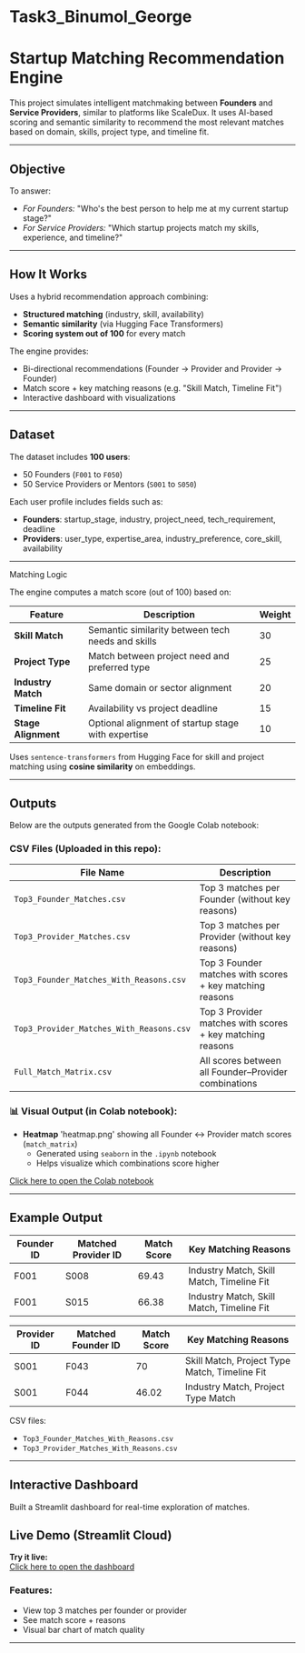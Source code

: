 # Task3_Binumol_George
# Startup Matching Recommendation Engine

This project simulates intelligent matchmaking between **Founders** and **Service Providers**, similar to platforms like ScaleDux. It uses AI-based scoring and semantic similarity to recommend the most relevant matches based on domain, skills, project type, and timeline fit.

---

## Objective

To answer:
- *For Founders:* "Who's the best person to help me at my current startup stage?"
- *For Service Providers:* "Which startup projects match my skills, experience, and timeline?"

---

## How It Works

Uses a hybrid recommendation approach combining:
- **Structured matching** (industry, skill, availability)
- **Semantic similarity** (via Hugging Face Transformers)
- **Scoring system out of 100** for every match

The engine provides:
- Bi-directional recommendations (Founder → Provider and Provider → Founder)
- Match score + key matching reasons (e.g. "Skill Match, Timeline Fit")
- Interactive dashboard with visualizations

---

## Dataset

The dataset includes **100 users**:
- 50 Founders (`F001` to `F050`)
- 50 Service Providers or Mentors (`S001` to `S050`)

Each user profile includes fields such as:
- **Founders**: startup_stage, industry, project_need, tech_requirement, deadline
- **Providers**: user_type, expertise_area, industry_preference, core_skill, availability

---
Matching Logic

The engine computes a match score (out of 100) based on:

| Feature             | Description                                         | Weight |
|---------------------|-----------------------------------------------------|--------|
| **Skill Match**      | Semantic similarity between tech needs and skills  | 30     |
| **Project Type**     | Match between project need and preferred type      | 25     |
| **Industry Match**   | Same domain or sector alignment                    | 20     |
| **Timeline Fit**     | Availability vs project deadline                   | 15     |
| **Stage Alignment**  | Optional alignment of startup stage with expertise | 10     |

Uses `sentence-transformers` from Hugging Face for skill and project matching using **cosine similarity** on embeddings.

---
## Outputs
Below are the outputs generated from the Google Colab notebook:

### CSV Files (Uploaded in this repo):

| File Name                                        | Description                                              |
|--------------------------------------------------|----------------------------------------------------------|
| `Top3_Founder_Matches.csv`                      | Top 3 matches per Founder (without key reasons)          |
| `Top3_Provider_Matches.csv`                     | Top 3 matches per Provider (without key reasons)         |
| `Top3_Founder_Matches_With_Reasons.csv`         | Top 3 Founder matches with scores + key matching reasons |
| `Top3_Provider_Matches_With_Reasons.csv`        | Top 3 Provider matches with scores + key matching reasons |
| `Full_Match_Matrix.csv`                         | All scores between all Founder–Provider combinations     |

### 📊 Visual Output (in Colab notebook):

- **Heatmap** 'heatmap.png' showing all Founder ↔ Provider match scores (`match_matrix`)
  - Generated using `seaborn` in the `.ipynb` notebook
  - Helps visualize which combinations score higher
    
[Click here to open the Colab notebook](https://colab.research.google.com/drive/12ufl2nO8MxiudkO3lxrcpsuovVpOChAy?usp=sharing)

---
## Example Output

| Founder ID | Matched Provider ID | Match Score | Key Matching Reasons                |
|------------|---------------------|-------------|-------------------------------------|
| F001       | S008                | 69.43       | Industry Match, Skill Match, Timeline Fit     |
| F001       | S015                | 66.38       | Industry Match, Skill Match, Timeline Fit     |


| Provider ID | Matched Founder ID | Match Score | Key Matching Reasons                     |
|-------------|--------------------|-------------|------------------------------------------|
| S001	      | F043               |	70         | Skill Match, Project Type Match, Timeline Fit   |
| S001        |	F044               |	46.02      | Industry Match, Project Type Match              |

CSV files:
- `Top3_Founder_Matches_With_Reasons.csv`
- `Top3_Provider_Matches_With_Reasons.csv`

---

## Interactive Dashboard

Built a Streamlit dashboard for real-time exploration of matches.
## Live Demo (Streamlit Cloud)

**Try it live:**  
[Click here to open the dashboard](https://task3binumolgeorge-myzc66hefgkfx6b3t8shek.streamlit.app/)


### Features:
- View top 3 matches per founder or provider
- See match score + reasons
- Visual bar chart of match quality

---

